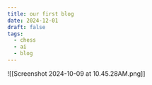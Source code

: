 ```yaml
---
title: our first blog
date: 2024-12-01
draft: false
tags:
  - chess
  - ai
  - blog
---
```

![[Screenshot 2024-10-09 at 10.45.28AM.png]]